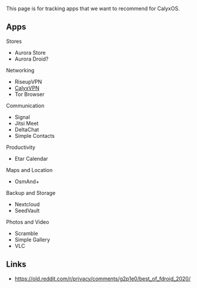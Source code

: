 This page is for tracking apps that we want to recommend for CalyxOS.

## Apps

Stores

* Aurora Store
* Aurora Droid?

Networking

* RiseupVPN
* [CalyxVPN](https://f-droid.org/en/packages/org.calyxinstitute.vpn/)
* Tor Browser

Communication

* Signal
* Jitsi Meet
* DeltaChat
* Simple Contacts

Productivity

* Etar Calendar

Maps and Location

* OsmAnd+

Backup and Storage

* Nextcloud
* SeedVault

Photos and Video

* Scramble
* Simple Gallery
* VLC

## Links

* https://old.reddit.com/r/privacy/comments/g2p1e0/best_of_fdroid_2020/
